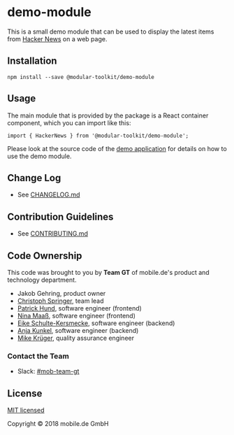 # demo-module

This is a small demo module that can be used to display the latest items from [Hacker News](https://news.ycombinator.com) 
on a web page.

## Installation

    npm install --save @modular-toolkit/demo-module

## Usage

The main module that is provided by the package is a React container component, which you can import like this:

    import { HackerNews } from '@modular-toolkit/demo-module';

Please look at the source code of the [demo application](../demo-app/README.md) for details on how to use the demo module.

## Change Log

* See [CHANGELOG.md](CHANGELOG.md)

## Contribution Guidelines

* See [CONTRIBUTING.md](../../CONTRIBUTING.md)

## Code Ownership

This code was brought to you by **Team GT** of mobile.de's product and technology  department.

* Jakob Gehring, product owner
* [Christoph Springer](https://github.corp.ebay.com/chrispringer), team lead
* [Patrick Hund](https://github.corp.ebay.com/pahund), software engineer (frontend)
* [Nina Maaß](https://github.corp.ebay.com/jmaass), software engineer (frontend)
* [Eike Schulte-Kersmecke](https://github.corp.ebay.com/eschultekersmeck), software engineer (backend)
* [Anja Kunkel](https://github.corp.ebay.com/ankunkel), software engineer (backend)
* [Mike Krüger](https://github.corp.ebay.com/mikkrueger), quality assurance engineer

### Contact the Team

* Slack: [#mob-team-gt](https://ebayclassifiedsgroup.slack.com/messages/mob-team-gt/)

## License

[MIT licensed](LICENSE)

Copyright © 2018 mobile.de GmbH

